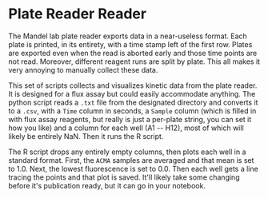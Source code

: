 # Plate Reader Reader

The Mandel lab plate reader exports data in a near-useless format. Each plate is printed, in
its entirety, with a time stamp left of the first row. Plates are exported even when the
read is aborted early and those time points are not read. Moreover, different reagent runs are
split by plate. This all makes it very annoying to manually collect these data.

This set of scripts collects and visualizes kinetic data from the plate reader. It is designed
for a flux assay but could easily accommodate anything. The python script reads a `.txt` file from
the designated directory and converts it to a `.csv`, with a `Time` column in seconds, a `Sample`
column (which is filled in with flux assay reagents, but really is just a per-plate string, you can
set it how you like) and a column for each well (A1 -- H12), most of which will likely be entirely NaN.
Then it runs the R script.

The R script drops any entirely empty columns, then plots each well in a standard format. First, the
`ACMA` samples are averaged and that mean is set to 1.0. Next, the lowest fluorescence is set to 0.0.
Then each well gets a line tracing the points and that plot is saved. It'll likely take some changing
before it's publication ready, but it can go in your notebook.
